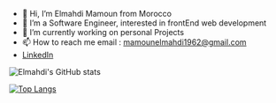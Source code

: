 - 👋 Hi, I’m Elmahdi Mamoun from Morocco
- 👀 I’m a Software Engineer, interested in frontEnd web development
- 🌱 I’m currently working on personal Projects
- 📫 How to reach me email : mamounelmahdi1962@gmail.com
- [LinkedIn](https://www.linkedin.com/in/elmahdi-mamoun-a74a1a1bb/)

![Elmahdi's GitHub stats](https://github-readme-stats.vercel.app/api?username=Elmahdi1962&show_icons=true&theme=github_dark)

[![Top Langs](https://github-readme-stats.vercel.app/api/top-langs/?username=Elmahdi1962&layout=compact)](https://github.com/anuraghazra/github-readme-stats)


